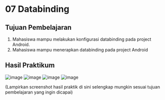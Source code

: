 # 07 Databinding 

## Tujuan Pembelajaran

1. Mahasiswa mampu melakukan konfigurasi databinding pada project Android.
2. Mahasiswa mampu menerapkan databinding pada project Android

## Hasil Praktikum

![image](img/hasil1.png)
![image](img/hasil2.png)
![image](img/hasil3.png)
![image](img/hasil4.png)

(Lampirkan screenshot hasil praktik di sini selengkap mungkin sesuai tujuan pembelajaran yang ingin dicapai)
